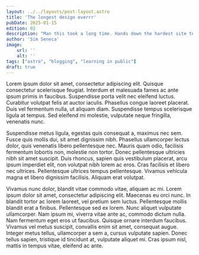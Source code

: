 ```yaml
---
layout: ../../layouts/post-layout.astro
title: 'The longest design everrr'
pubDate: 2025-01-15
edition: 02
description: "Man this took a long time. Hands down the hardest site to design is your own. Man this took a long time. Hands down the hardest site to design is your own."
author: 'Sim Seneca'
image:
    url: ''
    alt: ''
tags: ["astro", "blogging", "learning in public"]
draft: true
---
```


Lorem ipsum dolor sit amet, consectetur adipiscing elit. Quisque consectetur scelerisque feugiat. Interdum et malesuada fames ac ante ipsum primis in faucibus. Suspendisse porta velit nec eleifend luctus. Curabitur volutpat felis at auctor iaculis. Phasellus congue laoreet placerat. Duis vel fermentum nulla, ut aliquam diam. Suspendisse tempus scelerisque ligula at tempus. Sed eleifend mi molestie, vulputate neque fringilla, venenatis nunc.

Suspendisse metus ligula, egestas quis consequat a, maximus nec sem. Fusce quis mollis dui, sit amet dignissim nibh. Phasellus ullamcorper lectus dolor, quis venenatis libero pellentesque nec. Mauris quam odio, facilisis fermentum lobortis non, molestie non tortor. Donec pellentesque ultricies nibh sit amet suscipit. Duis rhoncus, sapien quis vestibulum placerat, arcu ipsum imperdiet elit, non volutpat nibh lorem ac eros. Cras facilisis et libero nec ultrices. Pellentesque ultrices tempus pellentesque. Vivamus vehicula magna et libero dignissim facilisis. Aliquam erat volutpat.

Vivamus nunc dolor, blandit vitae commodo vitae, aliquam ac mi. Lorem ipsum dolor sit amet, consectetur adipiscing elit. Maecenas eu orci nunc. In blandit tortor ac lorem laoreet, vel pretium sem luctus. Pellentesque mollis blandit erat a finibus. Pellentesque sed ex lorem. Nunc aliquet vulputate ullamcorper. Nam ipsum mi, viverra vitae ante ac, commodo dictum nulla. Nam fermentum eget eros ut faucibus. Quisque ornare interdum faucibus. Vivamus vel metus suscipit, convallis enim sit amet, consequat augue. Integer metus tellus, ullamcorper a sem a, cursus vulputate sapien. Donec tellus sapien, tristique id tincidunt at, vulputate aliquet mi. Cras ipsum nisl, mattis in tempus vitae, eleifend ac ante.
